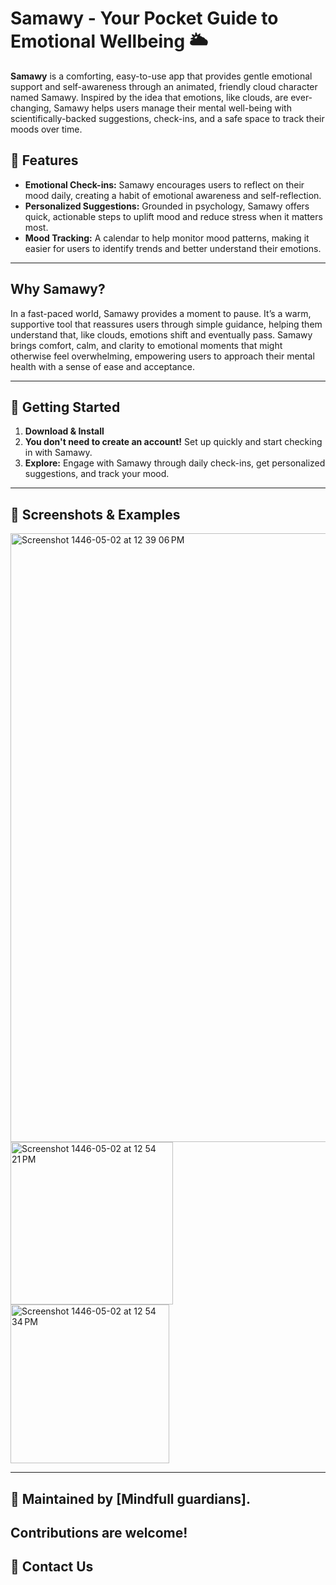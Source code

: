 # Samawy - Your Pocket Guide to Emotional Wellbeing 🌥️

**Samawy** is a comforting, easy-to-use app that provides gentle emotional support and self-awareness through an animated, friendly cloud character named Samawy. Inspired by the idea that emotions, like clouds, are ever-changing, Samawy helps users manage their mental well-being with scientifically-backed suggestions, check-ins, and a safe space to track their moods over time.

## 🌟 Features
- **Emotional Check-ins:** Samawy encourages users to reflect on their mood daily, creating a habit of emotional awareness and self-reflection.
- **Personalized Suggestions:** Grounded in psychology, Samawy offers quick, actionable steps to uplift mood and reduce stress when it matters most.
- **Mood Tracking:** A calendar to help monitor mood patterns, making it easier for users to identify trends and better understand their emotions.

---

## Why Samawy?
In a fast-paced world, Samawy provides a moment to pause. It’s a warm, supportive tool that reassures users through simple guidance, helping them understand that, like clouds, emotions shift and eventually pass. Samawy brings comfort, calm, and clarity to emotional moments that might otherwise feel overwhelming, empowering users to approach their mental health with a sense of ease and acceptance.

---

## 🚀 Getting Started
1. **Download & Install**
2. **You don't need to create an account!** Set up quickly and start checking in with Samawy.
3. **Explore:** Engage with Samawy through daily check-ins, get personalized suggestions, and track your mood.

---

## 📸 Screenshots & Examples
<img width="974" alt="Screenshot 1446-05-02 at 12 39 06 PM" src="https://github.com/user-attachments/assets/426a36d8-0152-4088-89b7-5eab38c47c7a">



<img width="260" alt="Screenshot 1446-05-02 at 12 54 21 PM" src="https://github.com/user-attachments/assets/075a2961-1e73-4c64-b29f-9a3b39edace6">



<img width="254" alt="Screenshot 1446-05-02 at 12 54 34 PM" src="https://github.com/user-attachments/assets/29354ef2-276a-4d20-ba82-20effac1db26">


---

## 👥 Maintained by [Mindfull guardians]. 
Contributions are welcome! 
---

## 📧 Contact Us
